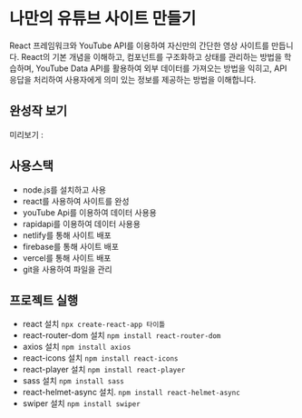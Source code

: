 # 나만의 유튜브 사이트 만들기

React 프레임워크와 YouTube API를 이용하여 자신만의 간단한 영상 사이트를 만듭니다. React의 기본 개념을 이해하고, 컴포넌트를 구조화하고 상태를 관리하는 방법을 학습하며,
YouTube Data API를 활용하여 외부 데이터를 가져오는 방법을 익히고, API 응답을 처리하여 사용자에게 의미 있는 정보를 제공하는 방법을 이해합니다.

## 완성작 보기

미리보기 :

## 사용스택

- node.js를 설치하고 사용
- react를 사용하여 사이트를 완성
- youTube Api를 이용하여 데이터 사용용
- rapidapi를 이용하여 데이터 사용용
- netlify를 통해 사이트 배포
- firebase를 통해 사이트 배포
- vercel를 통해 사이트 배포
- git을 사용하여 파일을 관리

## 프로젝트 실행

- react 설치 `npx create-react-app 타이틀`
- react-router-dom 설치 `npm install react-router-dom`
- axios 설치 `npm install axios`
- react-icons 설치 `npm install react-icons`
- react-player 설치 `npm install react-player`
- sass 설치 `npm install sass`
- react-helmet-async 설치. `npm install react-helmet-async`
- swiper 설치 `npm install swiper`
